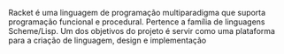 Racket é uma linguagem de programação multiparadigma que suporta programação funcional e procedural. 
Pertence a família de linguagens Scheme/Lisp. 
Um dos objetivos do projeto é servir como uma plataforma para a criação de linguagem, design e implementação
